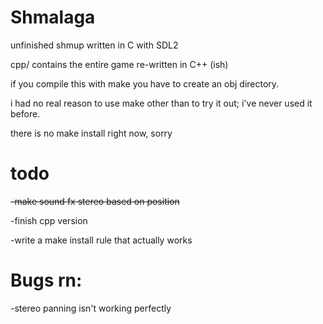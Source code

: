 # Shmalaga

unfinished shmup written in C with SDL2

cpp/ contains the entire game re-written in C++ (ish)

if you compile this with make you have to create an obj directory.

i had no real reason to use make other than to try it out; i've never used it before.

there is no make install right now, sorry


# todo

~~-make sound fx stereo based on position~~

-finish cpp version

-write a make install rule that actually works

# Bugs rn:

-stereo panning isn't working perfectly
